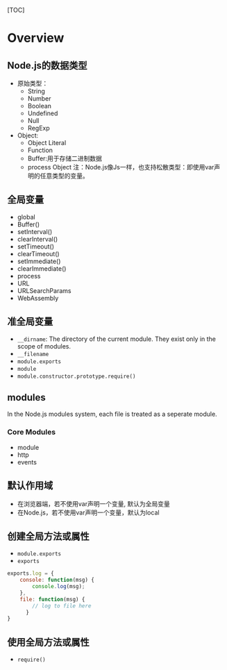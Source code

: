 [TOC]

# Overview 

## Node.js的数据类型

- 原始类型：
  - String
  - Number
  - Boolean
  - Undefined
  - Null
  - RegExp
- Object:
  - Object Literal
  - Function
  - Buffer:用于存储二进制数据
  - process Object
    注：Node.js像Js一样，也支持松散类型：即使用var声明的任意类型的变量。

## 全局变量

- global
- Buffer()
- setInterval()
- clearInterval()
- setTimeout()
- clearTimeout()
- setImmediate()
- clearImmediate()
- process
- URL
- URLSearchParams
- WebAssembly

## 准全局变量

- `__dirname`: The directory of the current module. They exist only in the scope of modules.
- `__filename`
- `module.exports`
- `module`
- `module.constructor.prototype.require()`

## modules

In the Node.js modules system, each file is treated as a seperate module.

### Core Modules

- module
- http
- events

## 默认作用域

- 在浏览器端，若不使用var声明一个变量, 默认为全局变量
- 在Node.js，若不使用var声明一个变量，默认为local

## 创建全局方法或属性

- `module.exports`
- `exports`

```javascript
exports.log = {
    console: function(msg) {
        console.log(msg);
    },
    file: function(msg) {
        // log to file here
      }
}
```

## 使用全局方法或属性

- `require()`
